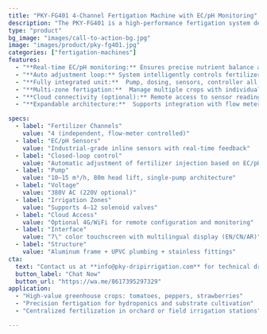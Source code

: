 ```yaml
---
title: "PKY-FG401 4-Channel Fertigation Machine with EC/pH Monitoring"
description: "The PKY-FG401 is a high-performance fertigation system designed with 4 independent fertilizer injection channels and integrated EC/pH sensor control. It combines a single high-pressure water pump with automatic nutrient mixing, real-time monitoring, and remote management. Suitable for large-scale greenhouses and precision agriculture zones."
type: "product"
bg_image: "images/call-to-action-bg.jpg"
image: "images/product/pky-fg401.jpg"
categories: ["fertigation-machines"]
features:
  - "**Real-time EC/pH monitoring:** Ensures precise nutrient balance and prevents over/under-fertilization"
  - "**Auto adjustment loop:** System intelligently controls fertilizer channels to maintain target EC/pH" 
  - "**Fully integrated unit:**  Pump, dosing, sensors, controller all in one compact frame"
  - "**Multi-zone fertigation:**  Manage multiple crops with individual schedules" 
  - "**Cloud connectivity (optional):** Remote access to sensor readings, alarm notifications, and control interface" 
  - "**Expandable architecture:**  Supports integration with flow meters, soil sensors, or weather stations" 

specs:
  - label: "Fertilizer Channels"
    value: "4 (independent, flow-meter controlled)"
  - label: "EC/pH Sensors"
    value: "Industrial-grade inline sensors with real-time feedback"
  - label: "Closed-loop control"
    value: "Automatic adjustment of fertilizer injection based on EC/pH setpoints"
  - label: "Pump"
    value: "10–15 m³/h, 80m head lift, single-pump architecture"
  - label: "Voltage"
    value: "380V AC (220V optional)"
  - label: "Irrigation Zones"
    value: "Supports 4–12 solenoid valves"
  - label: "Cloud Access"
    value: "Optional 4G/WiFi for remote configuration and monitoring"
  - label: "Interface"
    value: "7\" color touchscreen with multilingual display (EN/CN/AR)"
  - label: "Structure"
    value: "Aluminum frame + UPVC plumbing + stainless fittings"
cta: 
  text: "Contact us at **info@pky-dripirrigation.com** for technical drawings, quotes, or integration advice."
  button_label: "Chat Now"
  button_url: "https://wa.me/8617395297329" 
application: 
  - "High-value greenhouse crops: tomatoes, peppers, strawberries"
  - "Precision fertigation for hydroponics and substrate cultivation"
  - "Centralized fertilization in orchard or field irrigation stations"

---
```

